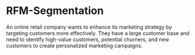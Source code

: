 # RFM-Segmentation
An online retail company wants to enhance its marketing strategy by targeting customers more effectively. They have a large customer base and need to identify high-value customers, potential churners, and new customers to create personalized marketing campaigns.
